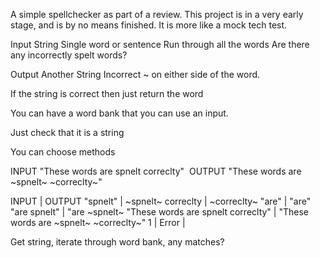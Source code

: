 A simple spellchecker as part of a review.
This project is in a very early stage, and is by no means finished. It is more like a mock tech test.

Input String
Single word or sentence
Run through all the words
Are there any incorrectly spelt words?

Output 
Another String 
Incorrect ~ on either side of the word.

If the string is correct then just return the word

You can have a word bank that you can use an input.

Just check that it is a string

You can choose methods

INPUT "These words are spnelt correclty" 
OUTPUT "These words are ~spnelt~ ~correclty~"

INPUT | OUTPUT 
"spnelt" |  ~spnelt~
correclty | ~correclty~ 
"are"     | "are"
"are spnelt" | "are ~spnelt~
"These words are spnelt correclty" | "These words are ~spnelt~ ~correclty~"
1   |  Error |


Get string, iterate through word bank, any matches?
